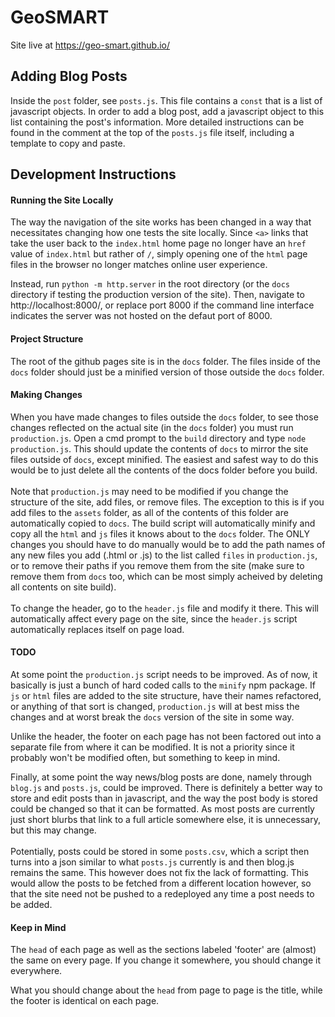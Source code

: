 # GeoSMART

Site live at https://geo-smart.github.io/

## Adding Blog Posts

Inside the `post` folder, see `posts.js`. This file contains a `const` that is a list of javascript objects. In order to add a blog post, add a javascript object to this list containing the post's information. More detailed instructions can be found in the comment at the top of the `posts.js` file itself, including a template to copy and paste.

## Development Instructions

#### Running the Site Locally

The way the navigation of the site works has been changed in a way that necessitates changing how one tests the site locally. Since `<a>` links that take the user back to the `index.html` home page no longer have an `href` value of `index.html` but rather of `/`, simply opening one of the `html` page files in the browser no longer matches online user experience. 

Instead, run `python -m http.server` in the root directory (or the `docs` directory if testing the production version of the site). Then, navigate to http://localhost:8000/, or replace port 8000 if the command line interface indicates the server was not hosted on the defaut port of 8000.

#### Project Structure

The root of the github pages site is in the `docs` folder. The files inside of the `docs` folder should just be a minified version of those outside the `docs` folder.

#### Making Changes

When you have made changes to files outside the `docs` folder, to see those changes reflected on the actual site (in the `docs` folder) you must run `production.js`. Open a cmd prompt to the `build` directory and type `node production.js`. This should update the contents of `docs` to mirror the site files outside of `docs`, except minified. The easiest and safest way to do this would be to just delete all the contents of the docs folder before you build.
<br><br>
Note that `production.js` may need to be modified if you change the structure of the site, add files, or remove files. The exception to this is if you add files to the `assets` folder, as all of the contents of this folder are automatically copied to `docs`. The build script will automatically minify and copy all the `html` and `js` files it knows about to the  `docs` folder. The ONLY changes you should have to do manually would be to add the path names of any new files you add (.html or .js) to the list called `files` in `production.js`, or to remove their paths if you remove them from the site (make sure to remove them from `docs` too, which can be most simply acheived by deleting all contents on site build).
<br><br>
To change the header, go to the `header.js` file and modify it there. This will automatically affect every page on the site, since the `header.js` script automatically replaces itself on page load.

#### TODO

At some point the `production.js` script needs to be improved. As of now, it basically is just a bunch of hard coded calls to the `minify` npm package. If `js` or `html` files are added to the site structure, have their names refactored, or anything of that sort is changed, `production.js` will at best miss the changes and at worst break the `docs` version of the site in some way.

Unlike the header, the footer on each page has not been factored out into a separate file from where it can be modified. It is not a priority since it probably won't be modified often, but something to keep in mind.

Finally, at some point the way news/blog posts are done, namely through `blog.js` and `posts.js`, could be improved. There is definitely a better way to store and edit posts than in javascript, and the way the post body is stored could be changed so that it can be formatted. As most posts are currently just short blurbs that link to a full article somewhere else, it is unnecessary, but this may change.
<br><br>
Potentially, posts could be stored in some `posts.csv`, which a script then turns into a json similar to what `posts.js` currently is and then blog.js remains the same. This however does
not fix the lack of formatting. This would allow the posts to be fetched from a different location however, so that the site need not be pushed to a redeployed any time a post needs to be added.

#### Keep in Mind

The `head` of each page as well as the sections labeled 'footer' are (almost) the same on every page. If you change it somewhere, you should change it everywhere.

What you should change about the `head` from page to page is the title, while the footer is identical on each page.